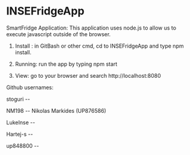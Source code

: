 # INSEFridgeApp

SmartFridge Application:
This application uses node.js to allow us to execute javascript outside of the browser.


1) Install : in GitBash or other cmd, cd to INSEFridgeApp and type npm install. 


2) Running: run the app by typing npm start


3) View: go to your browser and search http://localhost:8080


Github usernames: 

stoguri -- 

NM198 -- Nikolas Markides (UP876586)

LukeInse -- 

Hartej-s --

up848800 --

